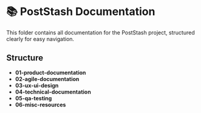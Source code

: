 # 📚 PostStash Documentation

This folder contains all documentation for the PostStash project, structured clearly for easy navigation.

## Structure

- **01-product-documentation**
- **02-agile-documentation**
- **03-ux-ui-design**
- **04-technical-documentation**
- **05-qa-testing**
- **06-misc-resources**
